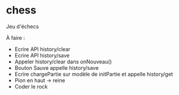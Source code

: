# chess
Jeu d'échecs

À faire :
* Ecrire API history/clear
* Ecrire API history/save
* Appeler history/clear dans onNouveau()
* Bouton Sauve appelle history/save
* Ecrire chargePartie sur modèle de initPartie et appelle history/get 
* Pion en haut -> reine
* Coder le rock
